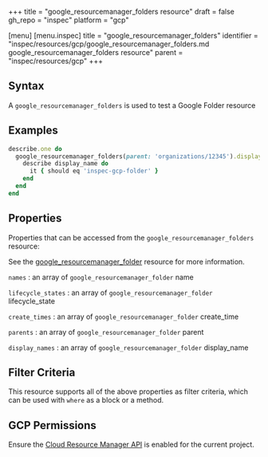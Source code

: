 +++
title = "google_resourcemanager_folders resource"
draft = false
gh_repo = "inspec"
platform = "gcp"

[menu]
  [menu.inspec]
    title = "google_resourcemanager_folders"
    identifier = "inspec/resources/gcp/google_resourcemanager_folders.md google_resourcemanager_folders resource"
    parent = "inspec/resources/gcp"
+++

## Syntax

A `google_resourcemanager_folders` is used to test a Google Folder resource

## Examples

```ruby
describe.one do
  google_resourcemanager_folders(parent: 'organizations/12345').display_names.each do |display_name|
    describe display_name do
      it { should eq 'inspec-gcp-folder' }
    end
  end
end
```

## Properties

Properties that can be accessed from the `google_resourcemanager_folders` resource:

See the [google_resourcemanager_folder](/inspec/resources/google_resourcemanager_folder/#properties) resource for more information.

`names`
: an array of `google_resourcemanager_folder` name

`lifecycle_states`
: an array of `google_resourcemanager_folder` lifecycle_state

`create_times`
: an array of `google_resourcemanager_folder` create_time

`parents`
: an array of `google_resourcemanager_folder` parent

`display_names`
: an array of `google_resourcemanager_folder` display_name

## Filter Criteria

This resource supports all of the above properties as filter criteria, which can be used
with `where` as a block or a method.

## GCP Permissions

Ensure the [Cloud Resource Manager API](https://console.cloud.google.com/apis/library/cloudresourcemanager.googleapis.com/) is enabled for the current project.

